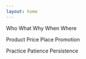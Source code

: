 ```yaml
---
layout: home
---
```


Who What Why When Where

Product Price Place Promotion

Practice Patience Persistence